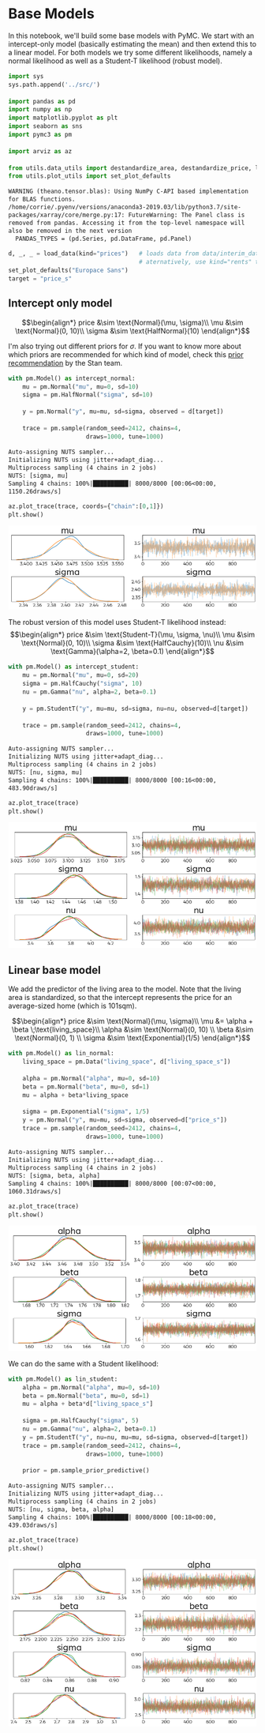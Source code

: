 # Base Models
In this notebook, we'll build some base models with PyMC. 
We start with an intercept-only model (basically estimating the mean) and then extend this to a linear model.
For both models we try some different likelihoods, namely a normal likelihood as well as a Student-T likelihood (robust model).


```python
import sys
sys.path.append('../src/')

import pandas as pd
import numpy as np
import matplotlib.pyplot as plt
import seaborn as sns
import pymc3 as pm

import arviz as az

from utils.data_utils import destandardize_area, destandardize_price, load_data, standardize_area
from utils.plot_utils import set_plot_defaults
```

    WARNING (theano.tensor.blas): Using NumPy C-API based implementation for BLAS functions.
    /home/corrie/.pyenv/versions/anaconda3-2019.03/lib/python3.7/site-packages/xarray/core/merge.py:17: FutureWarning: The Panel class is removed from pandas. Accessing it from the top-level namespace will also be removed in the next version
      PANDAS_TYPES = (pd.Series, pd.DataFrame, pd.Panel)



```python
d, _, _ = load_data(kind="prices")   # loads data from data/interim_data/houses.csv 
                                     # aternatively, use kind="rents" to load data from data/interim_data/rent.csv
set_plot_defaults("Europace Sans")
target = "price_s"
```

## Intercept only model

$$\begin{align*}
price &\sim \text{Normal}(\mu, \sigma)\\
\mu &\sim \text{Normal}(0, 10)\\
\sigma &\sim \text{HalfNormal}(10)
\end{align*}$$

I'm also trying out different priors for $\sigma$. If you want to know more about which priors are recommended for which kind of model, check this [prior recommendation](https://github.com/stan-dev/stan/wiki/Prior-Choice-Recommendations) by the Stan team.


```python
with pm.Model() as intercept_normal:
    mu = pm.Normal("mu", mu=0, sd=10)
    sigma = pm.HalfNormal("sigma", sd=10)
    
    y = pm.Normal("y", mu=mu, sd=sigma, observed = d[target])
    
    trace = pm.sample(random_seed=2412, chains=4, 
                      draws=1000, tune=1000)
```

    Auto-assigning NUTS sampler...
    Initializing NUTS using jitter+adapt_diag...
    Multiprocess sampling (4 chains in 2 jobs)
    NUTS: [sigma, mu]
    Sampling 4 chains: 100%|██████████| 8000/8000 [00:06<00:00, 1150.26draws/s]



```python
az.plot_trace(trace, coords={"chain":[0,1]})
plt.show()
```


![png](02_Base%20Models_files/02_Base%20Models_6_0.png)


The robust version of this model uses  Student-T likelihood instead:
$$\begin{align*}
price &\sim \text{Student-T}(\mu, \sigma, \nu)\\
\mu &\sim \text{Normal}(0, 10)\\
\sigma &\sim \text{HalfCauchy}(10)\\
\nu &\sim \text{Gamma}(\alpha=2, \beta=0.1)
\end{align*}$$


```python
with pm.Model() as intercept_student:
    mu = pm.Normal("mu", mu=0, sd=20)
    sigma = pm.HalfCauchy("sigma", 10)
    nu = pm.Gamma("nu", alpha=2, beta=0.1)
    
    y = pm.StudentT("y", mu=mu, sd=sigma, nu=nu, observed=d[target])
    
    trace = pm.sample(random_seed=2412, chains=4, 
                      draws=1000, tune=1000)
```

    Auto-assigning NUTS sampler...
    Initializing NUTS using jitter+adapt_diag...
    Multiprocess sampling (4 chains in 2 jobs)
    NUTS: [nu, sigma, mu]
    Sampling 4 chains: 100%|██████████| 8000/8000 [00:16<00:00, 483.90draws/s]



```python
az.plot_trace(trace)
plt.show()
```


![png](02_Base%20Models_files/02_Base%20Models_9_0.png)


## Linear base model
We add the predictor of the living area to the model. Note that the living area is standardized, so that the intercept represents the price for an average-sized home (which is 101sqm).

$$\begin{align*}
price &\sim \text{Normal}(\mu, \sigma)\\
\mu &= \alpha + \beta \;\text{living_space}\\
\alpha &\sim \text{Normal}(0, 10) \\
\beta &\sim \text{Normal}(0, 1) \\
\sigma &\sim \text{Exponential}(1/5)
\end{align*}$$


```python
with pm.Model() as lin_normal:
    living_space = pm.Data("living_space", d["living_space_s"])
    
    alpha = pm.Normal("alpha", mu=0, sd=10)
    beta = pm.Normal("beta", mu=0, sd=1)
    mu = alpha + beta*living_space
    
    sigma = pm.Exponential("sigma", 1/5)
    y = pm.Normal("y", mu=mu, sd=sigma, observed=d["price_s"])
    trace = pm.sample(random_seed=2412, chains=4, 
                      draws=1000, tune=1000)
```

    Auto-assigning NUTS sampler...
    Initializing NUTS using jitter+adapt_diag...
    Multiprocess sampling (4 chains in 2 jobs)
    NUTS: [sigma, beta, alpha]
    Sampling 4 chains: 100%|██████████| 8000/8000 [00:07<00:00, 1060.31draws/s]



```python
az.plot_trace(trace)
plt.show()
```


![png](02_Base%20Models_files/02_Base%20Models_13_0.png)


We can do the same with a Student likelihood:


```python
with pm.Model() as lin_student:
    alpha = pm.Normal("alpha", mu=0, sd=10)
    beta = pm.Normal("beta", mu=0, sd=1)
    mu = alpha + beta*d["living_space_s"]
    
    sigma = pm.HalfCauchy("sigma", 5)
    nu = pm.Gamma("nu", alpha=2, beta=0.1)
    y = pm.StudentT("y", nu=nu, mu=mu, sd=sigma, observed=d[target])
    trace = pm.sample(random_seed=2412, chains=4, 
                      draws=1000, tune=1000)
    
    prior = pm.sample_prior_predictive()
```

    Auto-assigning NUTS sampler...
    Initializing NUTS using jitter+adapt_diag...
    Multiprocess sampling (4 chains in 2 jobs)
    NUTS: [nu, sigma, beta, alpha]
    Sampling 4 chains: 100%|██████████| 8000/8000 [00:18<00:00, 439.03draws/s]



```python
az.plot_trace(trace)
plt.show()
```


![png](02_Base%20Models_files/02_Base%20Models_16_0.png)

